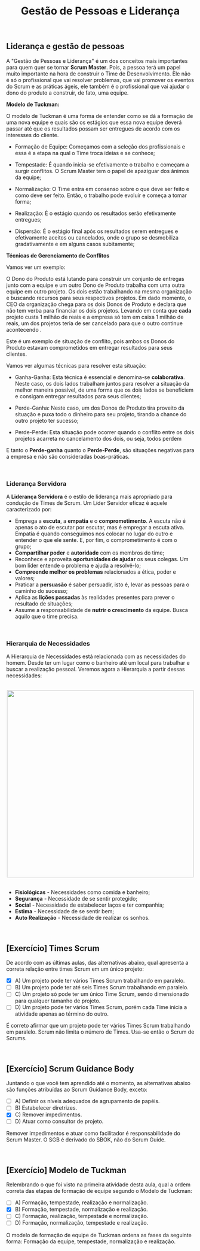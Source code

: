 <div align="center">

# Gestão de Pessoas e Liderança

</div>

<br>

## Liderança e gestão de pessoas

A "Gestão de Pessoas e Liderança"  é um dos conceitos mais importantes para quem quer se tornar **Scrum Master**. Pois, a pessoa terá um papel muito importante na hora de construir o Time de Desenvolvimento. Ele não é só o profissional que vai resolver problemas, que vai promover os eventos do Scrum e as práticas ágeis, ele também é o profissional que vai ajudar o dono do produto a construir, de fato, uma equipe.

**Modelo de Tuckman:**

O modelo de Tuckman é uma forma de entender como se dá a formação de uma nova equipe e quais são os estágios que essa nova equipe deverá passar até que os resultados possam ser entregues de acordo com os interesses do cliente.

- Formação de Equipe: Começamos com a seleção dos profissionais e essa é a etapa na qual o Time troca ideias e se conhece;

- Tempestade: É quando inicia-se efetivamente o trabalho e começam a surgir conflitos. O Scrum Master tem o papel de apaziguar dos ânimos da equipe;

- Normalização: O Time entra em consenso sobre o que deve ser feito e como deve ser feito. Então, o trabalho pode evoluir e começa a tomar forma;

- Realização: É o estágio quando os resultados serão efetivamente entregues;

- Dispersão: É o estágio final após os resultados serem entregues e efetivamente aceitos ou cancelados, onde o grupo se desmobiliza gradativamente e em alguns casos subitamente; 

**Técnicas de Gerenciamento de Conflitos**

Vamos ver um exemplo: 

O Dono do Produto está lutando para construir um conjunto de entregas junto com a equipe e um outro Dono de Produto trabalha com uma outra equipe em outro projeto. Os dois estão trabalhando na mesma organização e buscando recursos para seus respectivos projetos. Em dado momento, o CEO da organização chega para os dois Donos de Produto e declara que não tem verba para financiar os dois projetos. Levando em conta que **cada** projeto custa 1 milhão de reais e a empresa só tem em caixa 1 milhão de reais, um dos projetos teria de ser cancelado para que o outro continue acontecendo .

Este é um exemplo de situação de conflito, pois ambos os Donos do Produto estavam comprometidos em entregar resultados para seus clientes. 

Vamos ver algumas técnicas para resolver esta situação:

- Ganha-Ganha: Esta técnica é essencial e denomina-se **colaborativa**. Neste caso, os dois lados trabalham juntos para resolver a situação da melhor maneira possível, de uma forma que os dois lados se beneficiem e consigam entregar resultados para seus clientes;

- Perde-Ganha: Neste caso, um dos Donos de Produto tira proveito da situação e puxa todo o dinheiro para seu projeto, tirando a chance do outro projeto ter sucesso;

- Perde-Perde: Esta situação pode ocorrer quando o conflito entre os dois projetos acarreta no cancelamento dos dois, ou seja, todos perdem

E tanto o **Perde-ganha** quanto o **Perde-Perde**, são situações negativas para a empresa e não são consideradas boas-práticas.

<br>

### Liderança Servidora

A **Liderança Servidora** é o estilo de liderança mais apropriado para condução de Times de Scrum. Um Líder Servidor eficaz é aquele caracterizado por:

 - Emprega a **escuta**, a **empatia** e o **comprometimento**. A escuta não é apenas o ato de escutar por escutar, mas é empregar a escuta ativa. Empatia é quando conseguimos nos colocar no lugar do outro e entender o que ele sente. E, por fim, o comprometimento é com o grupo;
 - **Compartilhar poder** e **autoridade** com os membros do time;
 - Reconhece e aproveita **oportunidades de ajudar** os seus colegas. Um bom líder entende o problema e ajuda a resolvê-lo;
 - **Compreende melhor os problemas** relacionados a ética, poder e valores;
 - Praticar a **persuasão** é saber persuadir, isto é, levar as pessoas para o caminho do sucesso;
 - Aplica as **lições passadas** às realidades presentes para prever o resultado de situações;
 - Assume a responsabilidade de **nutrir o crescimento** da equipe. Busca aquilo que o time precisa.

<br>

 ### Hierarquia de Necessidades

 A Hierarquia de Necessidades está relacionada com as necessidades do homem. Desde ter um lugar como o banheiro até um local para trabalhar e buscar a realização pessoal. Veremos agora a Hierarquia a partir dessas necessidades:

<br>

<div align="center">

<img src="images/hierarquia.webp" width="500">

</div>

<br>

 - **Fisiológicas** - Necessidades como comida e banheiro;
 - **Segurança** - Necessidade de se sentir protegido;
 - **Social** - Necessidade de estabelecer laços e ter companhia;
 - **Estima** - Necessidade de se sentir bem;
 - **Auto Realização** - Necessidade de realizar os sonhos.

<br>

## [Exercício] Times Scrum

De acordo com as últimas aulas, das alternativas abaixo, qual apresenta a correta relação entre times Scrum em um único projeto:

- [x] A) Um projeto pode ter vários Times Scrum trabalhando em paralelo.
- [ ] B) Um projeto pode ter até seis Times Scrum trabalhando em paralelo.
- [ ] C) Um projeto só pode ter um único Time Scrum, sendo dimensionado para qualquer tamanho de projeto.
- [ ] D) Um projeto pode ter vários Times Scrum, porém cada Time inicia a atividade apenas ao término do outro.

É correto afirmar que um projeto pode ter vários Times Scrum trabalhando em paralelo. Scrum não limita o número de Times. Usa-se então o Scrum de Scrums.

<br>

## [Exercício] Scrum Guidance Body

Juntando o que você tem aprendido até o momento, as alternativas abaixo são funções atribuídas ao Scrum Guidance Body, exceto:

- [ ] A) Definir os níveis adequados de agrupamento de papéis.
- [ ] B) Estabelecer diretrizes.
- [x] C) Remover impedimentos.
- [ ] D) Atuar como consultor de projeto.

Remover impedimentos e atuar como facilitador é responsabilidade do Scrum Master. O SGB é derivado do SBOK, não do Scrum Guide.

<br>

## [Exercício] Modelo de Tuckman

Relembrando o que foi visto na primeira atividade desta aula, qual a ordem correta das etapas de formação de equipe segundo o Modelo de Tuckman:

- [ ] A) Formação, tempestade, realização e normalização.
- [x] B) Formação, tempestade, normalização e realização.
- [ ] C) Formação, realização, tempestade e normalização.
- [ ] D) Formação, normalização, tempestade e realização.

O modelo de formação de equipe de Tuckman ordena as fases da seguinte forma: Formação da equipe, tempestade, normalização e realização.